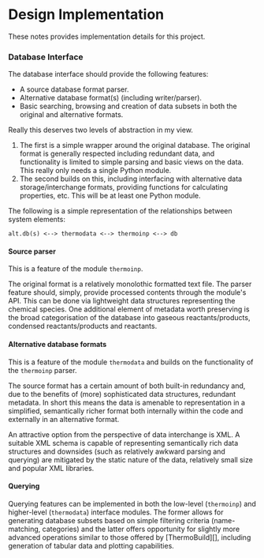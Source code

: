Design Implementation
=====================

These notes provides implementation details for this project.


### Database Interface

The database interface should provide the following features:

  - A source database format parser.
  - Alternative database format(s) (including writer/parser).
  - Basic searching, browsing and creation of data subsets in both the
    original and alternative formats.

Really this deserves two levels of abstraction in my view.

1.	The first is a simple wrapper around the original database. The
	original format is generally respected including redundant data,
	and functionality is limited to simple parsing and basic views on
	the data. This really only needs a single Python module.
2.	The second builds on this, including interfacing with alternative
	data storage/interchange formats, providing functions for
	calculating properties, etc. This will be at least one Python
	module.

The following is a simple representation of the relationships between
system elements:

	alt.db(s) <--> thermodata <--> thermoinp <--> db


#### Source parser

This is a feature of the module `thermoinp`.

The original format is a relatively monolothic formatted text file.
The parser feature should, simply, provide processed contents through
the module's API. This can be done via lightweight data structures
representing the chemical species. One additional element of metadata
worth preserving is the broad categorisation of the database into
gaseous reactants/products, condensed reactants/products and
reactants. 


#### Alternative database formats

This is a feature of the module `thermodata` and builds on the
functionality of the `thermoinp` parser.

The source format has a certain amount of both built-in redundancy
and, due to the benefits of (more) sophisticated data structures,
redundant metadata. In short this means the data is amenable to
representation in a simplified, semantically richer format both
internally within the code and externally in an alternative format.

An attractive option from the perspective of data interchange is XML.
A suitable XML schema is capable of representing semantically rich 
data structures and downsides (such as relatively awkward parsing and
querying) are mitigated by the static nature of the data, relatively
small size and popular XML libraries. 

#### Querying

Querying features can be implemented in both the low-level
(`thermoinp`) and higher-level (`thermodata`) interface modules. The
former allows for generating database subsets based on simple
filtering criteria (name-matching, categories) and the latter offers
opportunity for slightly more advanced operations similar to those
offered by [ThermoBuild][], including generation of tabular data and
plotting capabilities.
